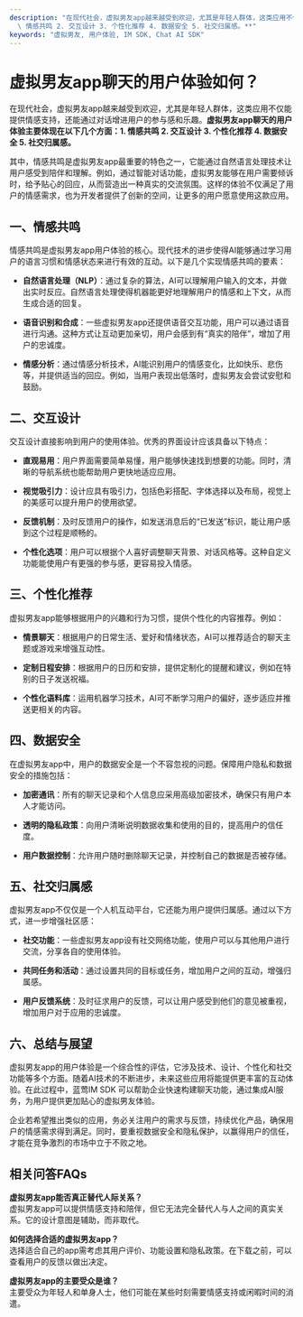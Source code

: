 ```yaml
---
description: "在现代社会，虚拟男友app越来越受到欢迎，尤其是年轻人群体，这类应用不仅能提供情感支持，还能通过对话增进用户的参与感和乐趣。**虚拟男友app聊天的用户体验主要体现在以下几个方面：1.\
  \ 情感共鸣 2. 交互设计 3. 个性化推荐 4. 数据安全 5. 社交归属感。**"
keywords: "虚拟男友, 用户体验, IM SDK, Chat AI SDK"
---
```

# 虚拟男友app聊天的用户体验如何？

在现代社会，虚拟男友app越来越受到欢迎，尤其是年轻人群体，这类应用不仅能提供情感支持，还能通过对话增进用户的参与感和乐趣。**虚拟男友app聊天的用户体验主要体现在以下几个方面：1. 情感共鸣 2. 交互设计 3. 个性化推荐 4. 数据安全 5. 社交归属感。**

其中，情感共鸣是虚拟男友app最重要的特色之一，它能通过自然语言处理技术让用户感受到陪伴和理解。例如，通过智能对话功能，虚拟男友能够在用户需要倾诉时，给予贴心的回应，从而营造出一种真实的交流氛围。这样的体验不仅满足了用户的情感需求，也为开发者提供了创新的空间，让更多的用户愿意使用这款应用。

## 一、情感共鸣

情感共鸣是虚拟男友app用户体验的核心。现代技术的进步使得AI能够通过学习用户的语言习惯和情感状态来进行有效的互动。以下是几个实现情感共鸣的要素：

- **自然语言处理（NLP）**：通过复杂的算法，AI可以理解用户输入的文本，并做出实时反应。自然语言处理使得机器能更好地理解用户的情感和上下文，从而生成合适的回复。

- **语音识别和合成**：一些虚拟男友app还提供语音交互功能，用户可以通过语音进行沟通。这种方式让互动更加亲切，用户会感到有“真实的陪伴”，增加了用户的忠诚度。

- **情感分析**：通过情感分析技术，AI能识别用户的情感变化，比如快乐、悲伤等，并提供适当的回应。例如，当用户表现出低落时，虚拟男友会尝试安慰和鼓励。

## 二、交互设计

交互设计直接影响到用户的使用体验。优秀的界面设计应该具备以下特点：

- **直观易用**：用户界面需要简单易懂，用户能够快速找到想要的功能。同时，清晰的导航系统也能帮助用户更快地适应应用。

- **视觉吸引力**：设计应具有吸引力，包括色彩搭配、字体选择以及布局，视觉上的美感可以提升用户的使用欲望。

- **反馈机制**：及时反馈用户的操作，如发送消息后的“已发送”标识，能让用户感到这个过程是顺畅的。

- **个性化选项**：用户可以根据个人喜好调整聊天背景、对话风格等。这种自定义功能能使用户有更强的参与感，更容易投入情感。

## 三、个性化推荐

虚拟男友app能够根据用户的兴趣和行为习惯，提供个性化的内容推荐。例如：

- **情景聊天**：根据用户的日常生活、爱好和情绪状态，AI可以推荐适合的聊天主题或游戏来增强互动性。

- **定制日程安排**：根据用户的日历和安排，提供定制化的提醒和建议，例如在特别的日子发送祝福。

- **个性化语料库**：运用机器学习技术，AI可不断学习用户的偏好，逐步适应并推送更相关的内容。

## 四、数据安全

在虚拟男友app中，用户的数据安全是一个不容忽视的问题。保障用户隐私和数据安全的措施包括：

- **加密通讯**：所有的聊天记录和个人信息应采用高级加密技术，确保只有用户本人才能访问。

- **透明的隐私政策**：向用户清晰说明数据收集和使用的目的，提高用户的信任度。

- **用户数据控制**：允许用户随时删除聊天记录，并控制自己的数据是否被存储。

## 五、社交归属感

虚拟男友app不仅仅是一个人机互动平台，它还能为用户提供归属感。通过以下方式，进一步增强社区感：

- **社交功能**：一些虚拟男友app设有社交网络功能，使用户可以与其他用户进行交流，分享各自的使用体验。

- **共同任务和活动**：通过设置共同的目标或任务，增加用户之间的互动，增强归属感。

- **用户反馈系统**：及时征求用户的反馈，可以让用户感受到他们的意见被重视，增加用户对于应用的忠诚度。

## 六、总结与展望

虚拟男友app的用户体验是一个综合性的评估，它涉及技术、设计、个性化和社交功能等多个方面。随着AI技术的不断进步，未来这些应用将能提供更丰富的互动体验。在此过程中，蓝莺IM SDK 可以帮助企业快速构建聊天功能，通过集成AI服务，为用户提供更加贴心的虚拟男友体验。

企业若希望推出类似的应用，务必关注用户的需求与反馈，持续优化产品，确保用户的情感需求得到满足。同时，要重视数据安全和隐私保护，以赢得用户的信任，才能在竞争激烈的市场中立于不败之地。

## 相关问答FAQs

**虚拟男友app能否真正替代人际关系？**  
虚拟男友app可以提供情感支持和陪伴，但它无法完全替代人与人之间的真实关系。它的设计意图是辅助，而非取代。

**如何选择合适的虚拟男友app？**  
选择适合自己的app需考虑其用户评价、功能设置和隐私政策。在下载之前，可以查看用户的反馈以做出决定。

**虚拟男友app的主要受众是谁？**  
主要受众为年轻人和单身人士，他们可能在某些时刻需要情感支持或闲暇时间的消遣。
